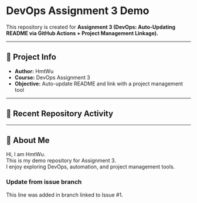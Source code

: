 # DevOps Assignment 3 Demo

This repository is created for **Assignment 3 (DevOps: Auto-Updating README via GitHub Actions + Project Management Linkage).**

---

## 📌 Project Info
- **Author:** HmtWu
- **Course:** DevOps Assignment 3
- **Objective:** Auto-update README and link with a project management tool

---

## 🚀 Recent Repository Activity
<!--START_SECTION:activity-->
<!--END_SECTION:activity-->

---

## 🙋 About Me
<!-- MYLINKS:START -->
Hi, I am HmtWu.  
This is my demo repository for Assignment 3.  
I enjoy exploring DevOps, automation, and project management tools.  
<!-- MYLINKS:END -->

### Update from issue branch
This line was added in branch linked to Issue #1.
